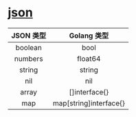# [json](https://go-zh.org/pkg/encoding/json/)

| JSON 类型 | Golang 类型            |
| :----:    | :----:                 |
| boolean   | bool                   |
| numbers   | float64                |
| string    | string                 |
| nil       | nil                    |
| array     | []interface{}          |
| map       | map[string]interface{} |
